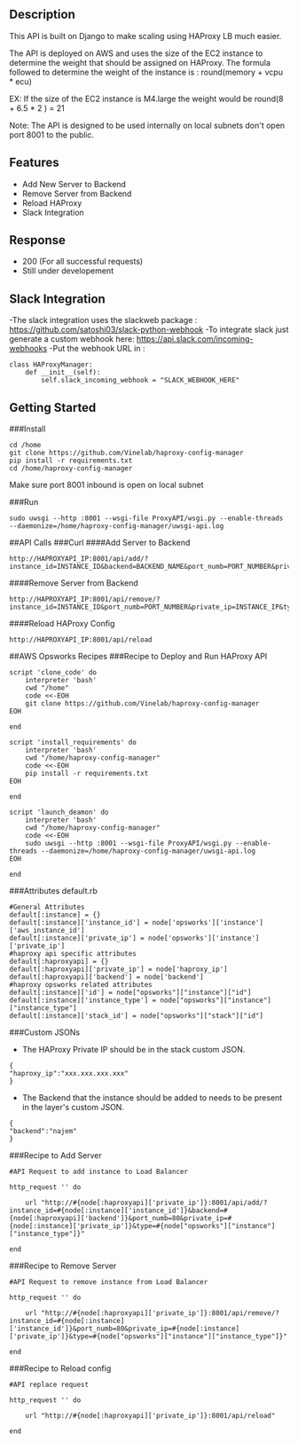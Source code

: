 ## Description

This API is built on Django to make scaling using HAProxy LB much easier.

The API is deployed on AWS and uses the size of the EC2 instance to determine the weight that should be assigned on HAProxy.
The formula followed to determine the weight of the instance is : round(memory + vcpu * ecu)

EX: If the size of the EC2 instance is M4.large the weight would be round(8 + 6.5 * 2 ) = 21

Note: The API is designed to be used internally on local subnets don't open port 8001 to the public.

## Features

- Add New Server to Backend
- Remove Server from Backend
- Reload HAProxy
- Slack Integration

## Response

- 200 (For all successful requests)
- Still under developement

## Slack Integration
-The slack integration uses the slackweb package : https://github.com/satoshi03/slack-python-webhook
-To integrate slack just generate a custom webhook here: https://api.slack.com/incoming-webhooks
-Put the webhook URL in :
```
class HAProxyManager:
    def __init__(self):
        self.slack_incoming_webhook = "SLACK_WEBHOOK_HERE"
```

## Getting Started

###Install
```
cd /home
git clone https://github.com/Vinelab/haproxy-config-manager
pip install -r requirements.txt
cd /home/haproxy-config-manager
```
Make sure port 8001 inbound is open on local subnet

###Run
```
sudo uwsgi --http :8001 --wsgi-file ProxyAPI/wsgi.py --enable-threads --daemonize=/home/haproxy-config-manager/uwsgi-api.log
```

##API Calls
###Curl
####Add Server to Backend
```
http://HAPROXYAPI_IP:8001/api/add/?instance_id=INSTANCE_ID&backend=BACKEND_NAME&port_numb=PORT_NUMBER&private_ip=INSTANCE_IP&type=INSTANCE_TYPE
```
####Remove Server from Backend
```
http://HAPROXYAPI_IP:8001/api/remove/?instance_id=INSTANCE_ID&port_numb=PORT_NUMBER&private_ip=INSTANCE_IP&type=INSTANCE_TYPE
```
####Reload HAProxy Config
```
http://HAPROXYAPI_IP:8001/api/reload
```
##AWS Opsworks Recipes
###Recipe to Deploy and Run HAProxy API
```
script 'clone_code' do
    interpreter 'bash'
    cwd "/home"
    code <<-EOH
    git clone https://github.com/Vinelab/haproxy-config-manager
EOH

end

script 'install_requirements' do
    interpreter 'bash'
    cwd "/home/haproxy-config-manager"
    code <<-EOH
    pip install -r requirements.txt
EOH

end

script 'launch_deamon' do
    interpreter 'bash'
    cwd "/home/haproxy-config-manager"
    code <<-EOH
    sudo uwsgi --http :8001 --wsgi-file ProxyAPI/wsgi.py --enable-threads --daemonize=/home/haproxy-config-manager/uwsgi-api.log
EOH

end
```
###Attributes default.rb
```
#General Attributes
default[:instance] = {}
default[:instance]['instance_id'] = node['opsworks']['instance']['aws_instance_id']
default[:instance]['private_ip'] = node['opsworks']['instance']['private_ip']
#haproxy api specific attributes
default[:haproxyapi] = {}
default[:haproxyapi]['private_ip'] = node['haproxy_ip']
default[:haproxyapi]['backend'] = node['backend']
#haproxy opsworks related attributes
default[:instance]['id'] = node["opsworks"]["instance"]["id"]
default[:instance]['instance_type'] = node["opsworks"]["instance"]["instance_type"]
default[:instance]['stack_id'] = node["opsworks"]["stack"]["id"]
```
###Custom JSONs
- The HAProxy Private IP should be in the stack custom JSON.
```
{
"haproxy_ip":"xxx.xxx.xxx.xxx"
}
```
- The Backend that the instance should be added to needs to be present in the layer's custom JSON.
```
{
"backend":"najem"
}
```
###Recipe to Add Server
```
#API Request to add instance to Load Balancer

http_request '' do
    
    url "http://#{node[:haproxyapi]['private_ip']}:8001/api/add/?instance_id=#{node[:instance]['instance_id']}&backend=#{node[:haproxyapi]['backend']}&port_numb=80&private_ip=#{node[:instance]['private_ip']}&type=#{node["opsworks"]["instance"]["instance_type"]}"

end
```
###Recipe to Remove Server
```
#API Request to remove instance from Load Balancer

http_request '' do
    
    url "http://#{node[:haproxyapi]['private_ip']}:8001/api/remove/?instance_id=#{node[:instance]['instance_id']}&port_numb=80&private_ip=#{node[:instance]['private_ip']}&type=#{node["opsworks"]["instance"]["instance_type"]}"

end
```
###Recipe to Reload config
```
#API replace request

http_request '' do
    
    url "http://#{node[:haproxyapi]['private_ip']}:8001/api/reload"

end
```

